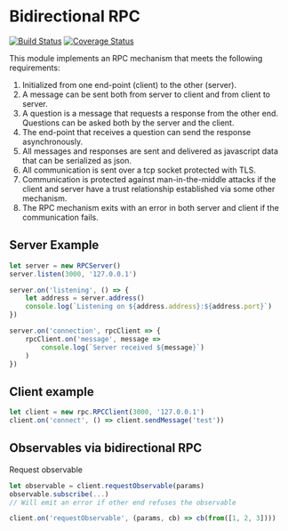 # Bidirectional RPC

[![Build Status](https://travis-ci.org/mattiash/bidirectional-rpc.svg?branch=master)](https://travis-ci.org/mattiash/bidirectional-rpc) [![Coverage Status](https://coveralls.io/repos/github/mattiash/bidirectional-rpc/badge.svg?branch=master)](https://coveralls.io/github/mattiash/bidirectional-rpc?branch=master)

This module implements an RPC mechanism that meets the following requirements:

1.  Initialized from one end-point (client) to the other (server).
2.  A message can be sent both from server to client and from client to server.
3.  A question is a message that requests a response from the other end. Questions can be asked both by the server and the client.
4.  The end-point that receives a question can send the response asynchronously.
5.  All messages and responses are sent and delivered as javascript data that can be serialized as json.
6.  All communication is sent over a tcp socket protected with TLS.
7.  Communication is protected against man-in-the-middle attacks if the client and server have a trust relationship established via some other mechanism.
8.  The RPC mechanism exits with an error in both server and client if the communication fails.

## Server Example

```javascript
let server = new RPCServer()
server.listen(3000, '127.0.0.1')

server.on('listening', () => {
    let address = server.address()
    console.log(`Listening on ${address.address}:${address.port}`)
})

server.on('connection', rpcClient => {
    rpcClient.on('message', message =>
        console.log(`Server received ${message}`)
    )
})
```

## Client example

```javascript
let client = new rpc.RPCClient(3000, '127.0.0.1')
client.on('connect', () => client.sendMessage('test'))
```

## Observables via bidirectional RPC

Request observable

```javascript
let observable = client.requestObservable(params)
observable.subscribe(...)
// Will emit an error if other end refuses the observable
```

```javascript
client.on('requestObservable', (params, cb) => cb(from([1, 2, 3])))
```
